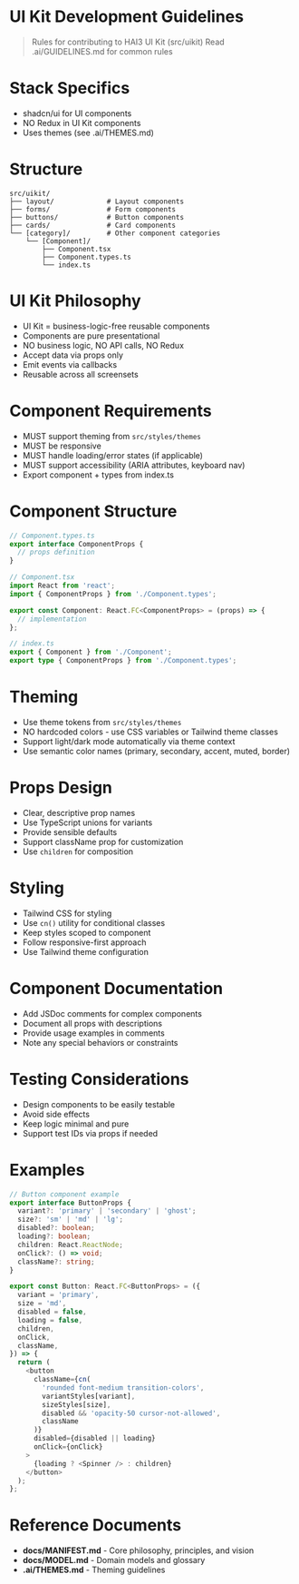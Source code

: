 # UI Kit Development Guidelines

> Rules for contributing to HAI3 UI Kit (src/uikit)
> Read .ai/GUIDELINES.md for common rules

# Stack Specifics
- shadcn/ui for UI components
- NO Redux in UI Kit components
- Uses themes (see .ai/THEMES.md)

# Structure
```
src/uikit/
├── layout/             # Layout components
├── forms/              # Form components
├── buttons/            # Button components
├── cards/              # Card components
└── [category]/         # Other component categories
    └── [Component]/
        ├── Component.tsx
        ├── Component.types.ts
        └── index.ts
```

# UI Kit Philosophy
- UI Kit = business-logic-free reusable components
- Components are pure presentational
- NO business logic, NO API calls, NO Redux
- Accept data via props only
- Emit events via callbacks
- Reusable across all screensets

# Component Requirements
- MUST support theming from `src/styles/themes`
- MUST be responsive
- MUST handle loading/error states (if applicable)
- MUST support accessibility (ARIA attributes, keyboard nav)
- Export component + types from index.ts

# Component Structure
```typescript
// Component.types.ts
export interface ComponentProps {
  // props definition
}

// Component.tsx
import React from 'react';
import { ComponentProps } from './Component.types';

export const Component: React.FC<ComponentProps> = (props) => {
  // implementation
};

// index.ts
export { Component } from './Component';
export type { ComponentProps } from './Component.types';
```

# Theming
- Use theme tokens from `src/styles/themes`
- NO hardcoded colors - use CSS variables or Tailwind theme classes
- Support light/dark mode automatically via theme context
- Use semantic color names (primary, secondary, accent, muted, border)

# Props Design
- Clear, descriptive prop names
- Use TypeScript unions for variants
- Provide sensible defaults
- Support className prop for customization
- Use `children` for composition

# Styling
- Tailwind CSS for styling
- Use `cn()` utility for conditional classes
- Keep styles scoped to component
- Follow responsive-first approach
- Use Tailwind theme configuration

# Component Documentation
- Add JSDoc comments for complex components
- Document all props with descriptions
- Provide usage examples in comments
- Note any special behaviors or constraints

# Testing Considerations
- Design components to be easily testable
- Avoid side effects
- Keep logic minimal and pure
- Support test IDs via props if needed

# Examples
```typescript
// Button component example
export interface ButtonProps {
  variant?: 'primary' | 'secondary' | 'ghost';
  size?: 'sm' | 'md' | 'lg';
  disabled?: boolean;
  loading?: boolean;
  children: React.ReactNode;
  onClick?: () => void;
  className?: string;
}

export const Button: React.FC<ButtonProps> = ({
  variant = 'primary',
  size = 'md',
  disabled = false,
  loading = false,
  children,
  onClick,
  className,
}) => {
  return (
    <button
      className={cn(
        'rounded font-medium transition-colors',
        variantStyles[variant],
        sizeStyles[size],
        disabled && 'opacity-50 cursor-not-allowed',
        className
      )}
      disabled={disabled || loading}
      onClick={onClick}
    >
      {loading ? <Spinner /> : children}
    </button>
  );
};
```

# Reference Documents
- **docs/MANIFEST.md** - Core philosophy, principles, and vision
- **docs/MODEL.md** - Domain models and glossary
- **.ai/THEMES.md** - Theming guidelines
